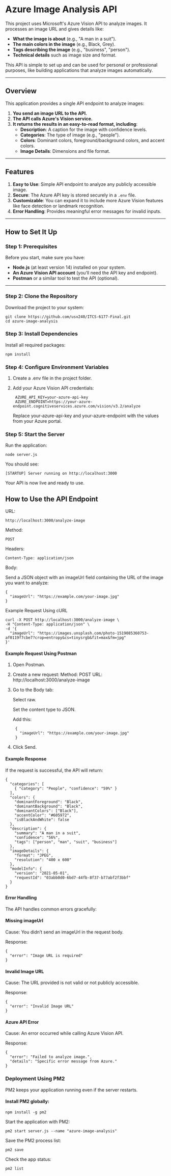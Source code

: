 # Azure Image Analysis API

This project uses Microsoft's Azure Vision API to analyze images. It processes an image URL and gives details like:

- **What the image is about** (e.g., "A man in a suit").
- **The main colors in the image** (e.g., Black, Grey).
- **Tags describing the image** (e.g., "business", "person").
- **Technical details** such as image size and format.

This API is simple to set up and can be used for personal or professional purposes, like building applications that analyze images automatically.

---

## Overview

This application provides a single API endpoint to analyze images:

1. **You send an image URL to the API.**
2. **The API calls Azure's Vision service.**
3. **It returns the results in an easy-to-read format, including**:
   - **Description**: A caption for the image with confidence levels.
   - **Categories**: The type of image (e.g., "people").
   - **Colors**: Dominant colors, foreground/background colors, and accent colors.
   - **Image Details**: Dimensions and file format.

---

## Features

1. **Easy to Use**: Simple API endpoint to analyze any publicly accessible image.
2. **Secure**: The Azure API key is stored securely in a `.env` file.
3. **Customizable**: You can expand it to include more Azure Vision features like face detection or landmark recognition.
4. **Error Handling**: Provides meaningful error messages for invalid inputs.

---

## How to Set It Up

### Step 1: Prerequisites

Before you start, make sure you have:

- **Node.js** (at least version 14) installed on your system.
- **An Azure Vision API account** (you’ll need the API key and endpoint).
- **Postman** or a similar tool to test the API (optional).

---

### Step 2: Clone the Repository

Download the project to your system:


    git clone https://github.com/usv240/ITCS-6177-Final.git
    cd azure-image-analysis

### Step 3: Install Dependencies

Install all required packages:

    npm install

### Step 4: Configure Environment Variables

1. Create a .env file in the project folder.

2. Add your Azure Vision API credentials:

        AZURE_API_KEY=your-azure-api-key
        AZURE_ENDPOINT=https://your-azure-endpoint.cognitiveservices.azure.com/vision/v3.2/analyze

    Replace your-azure-api-key and your-azure-endpoint with the values from your Azure portal.

### Step 5: Start the Server

Run the application:

    node server.js

You should see:

    [STARTUP] Server running on http://localhost:3000

Your API is now live and ready to use.

## How to Use the API Endpoint

URL:

    http://localhost:3000/analyze-image

Method:

    POST

Headers:

    Content-Type: application/json

Body:

Send a JSON object with an imageUrl field containing the URL of the image you want to analyze:

    {
      "imageUrl": "https://example.com/your-image.jpg"
    }

Example Request Using cURL

    curl -X POST http://localhost:3000/analyze-image \
    -H "Content-Type: application/json" \
    -d '{
      "imageUrl": "https://images.unsplash.com/photo-1519085360753-af0119f7cbe7?crop=entropy&cs=tinysrgb&fit=max&fm=jpg"
    }'

#### Example Request Using Postman

1. Open Postman.

2. Create a new request:
        Method: POST
        URL: http://localhost:3000/analyze-image

3. Go to the Body tab:

   Select raw.

   Set the content type to JSON.

   Add this:

        {
          "imageUrl": "https://example.com/your-image.jpg"
        }

4. Click Send.

#### Example Response

If the request is successful, the API will return:

    {
      "categories": [
        { "category": "People", "confidence": "59%" }
      ],
      "colors": {
        "dominantForeground": "Black",
        "dominantBackground": "Black",
        "dominantColors": ["Black"],
        "accentColor": "#605972",
        "isBlackAndWhite": false
      },
      "description": {
        "summary": "A man in a suit",
        "confidence": "56%",
        "tags": ["person", "man", "suit", "business"]
      },
      "imageDetails": {
        "format": "JPEG",
        "resolution": "400 x 600"
      },
      "modelInfo": {
        "version": "2021-05-01",
        "requestId": "03abb0d0-6bd7-44fb-8f37-b77abf2f3bbf"
      }
    }

#### Error Handling

The API handles common errors gracefully:

#### Missing imageUrl

Cause: You didn’t send an imageUrl in the request body.

Response:

    {
      "error": "Image URL is required"
    }

#### Invalid Image URL

Cause: The URL provided is not valid or not publicly accessible.

Response:

    {
      "error": "Invalid Image URL"
    }

#### Azure API Error

Cause: An error occurred while calling Azure Vision API.

Response:

    {
      "error": "Failed to analyze image.",
      "details": "Specific error message from Azure."
    }

### Deployment Using PM2

PM2 keeps your application running even if the server restarts.

#### Install PM2 globally:

    npm install -g pm2

Start the application with PM2:

    pm2 start server.js --name "azure-image-analysis"

Save the PM2 process list:

    pm2 save

Check the app status:

    pm2 list
